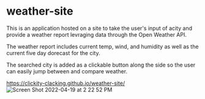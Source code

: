 # weather-site 
This is an application hosted on a site to take the user's input of acity and provide a weather report levraging data through the Open Weather API.

The weather report includes current temp, wind, and humidity as well as the current five day dorecast for the city.

The searched city is added as a clickable button along the side so the user can easily jump between and compare weather.

https://clickity-clacking.github.io/weather-site/
![Screen Shot 2022-04-19 at 2 22 52 PM](https://user-images.githubusercontent.com/96367186/164104909-2999fddb-8f63-4822-a67c-578a073a7a66.png)
